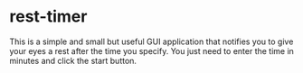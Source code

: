 # rest-timer

This is a simple and small but useful GUI application that notifies you to give your eyes a rest after the time you specify. You just need to enter the time in minutes and click the start button.
